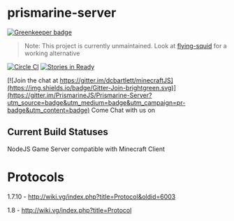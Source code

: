 prismarine-server
=================

[![Greenkeeper badge](https://badges.greenkeeper.io/PrismarineJS/prismarine-server.svg)](https://greenkeeper.io/)
> Note: This project is currently unmaintained. Look at [flying-squid](https://github.com/PrismarineJS/flying-squid/) for a working alternative

[![Circle CI](https://img.shields.io/circleci/project/PrismarineJS/prismarine-server.svg)](https://circleci.com/gh/PrismarineJS/prismarine-server)
[![Stories in Ready](https://badge.waffle.io/prismarineJS/prismarine-server.png?label=ready&title=Ready)](http://waffle.io/prismarineJS/prismarine-server)


[![Join the chat at https://gitter.im/dcbartlett/minecraftJS](https://img.shields.io/badge/Gitter-Join-brightgreen.svg)](https://gitter.im/PrismarineJS/Prismarine-Server?utm_source=badge&utm_medium=badge&utm_campaign=pr-badge&utm_content=badge) Come Chat with us on 
## Current Build Statuses


NodeJS Game Server compatible with Minecraft Client


# Protocols

1.7.10 - http://wiki.vg/index.php?title=Protocol&oldid=6003

1.8 - http://wiki.vg/index.php?title=Protocol
